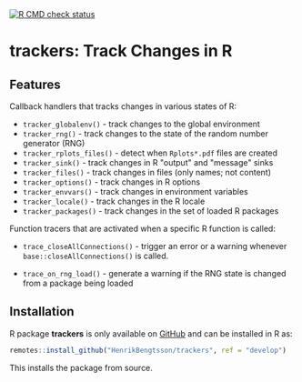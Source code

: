 <div id="badges"><!-- pkgdown markup -->
<a href="https://github.com/HenrikBengtsson/trackers/actions?query=workflow%3Acheck-full"><img border="0" src="https://github.com/HenrikBengtsson/trackers/actions/workflows/check-full.yaml/badge.svg?branch=develop" alt="R CMD check status"/></a>
</div>

# trackers: Track Changes in R

## Features

Callback handlers that tracks changes in various states of R:

 * `tracker_globalenv()` - track changes to the global environment
 * `tracker_rng()` - track changes to the state of the random number
   generator (RNG)
 * `tracker_rplots_files()` - detect when `Rplots*.pdf` files are created
 * `tracker_sink()` - track changes in R "output" and "message" sinks
 * `tracker_files()` - track changes in files (only names; not
   content)
 * `tracker_options()` - track changes in R options
 * `tracker_envvars()` - track changes in environment variables
 * `tracker_locale()` - track changes in the R locale
 * `tracker_packages()` - track changes in the set of loaded R
   packages


Function tracers that are activated when a specific R function is
called:

 * `trace_closeAllConnections()` - trigger an error or a warning
   whenever `base::closeAllConnections()` is called.

 * `trace_on_rng_load()` - generate a warning if the RNG state is
   changed from a package being loaded


## Installation

R package **trackers** is only available on
[GitHub](https://github.com/HenrikBengtsson/trackers) and can be
installed in R as:

```r
remotes::install_github("HenrikBengtsson/trackers", ref = "develop")
```

This installs the package from source.
